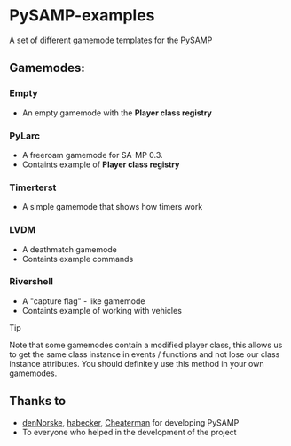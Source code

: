 # PySAMP-examples
A set of different gamemode templates for the PySAMP

## Gamemodes:

### Empty
- An empty gamemode with the **Player class registry**

### PyLarc
- A freeroam gamemode for SA-MP 0.3.
- Containts example of **Player class registry**

### Timerterst
- A simple gamemode that shows how timers work

### LVDM
- A deathmatch gamemode
- Containts example commands

### Rivershell
- A "capture flag" - like gamemode
- Containts example of working with vehicles

> [!TIP]
> Note that some gamemodes contain a modified player class, this allows us to get the same class instance in events / functions and not lose our class instance attributes.
> You should definitely use this method in your own gamemodes.

## Thanks to
* [denNorske](https://github.com/dennorske), [habecker](https://github.com/habecker), [Cheaterman](https://github.com/Cheaterman) for developing PySAMP
* To everyone who helped in the development of the project
